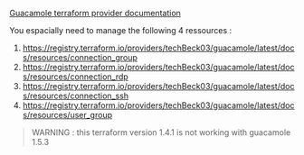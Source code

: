 
[Guacamole terraform provider documentation](https://registry.terraform.io/providers/techBeck03/guacamole/latest/docs)

You espacially need to manage the following 4 ressources :
1. https://registry.terraform.io/providers/techBeck03/guacamole/latest/docs/resources/connection_group
2. https://registry.terraform.io/providers/techBeck03/guacamole/latest/docs/resources/connection_rdp
3. https://registry.terraform.io/providers/techBeck03/guacamole/latest/docs/resources/connection_ssh
4. https://registry.terraform.io/providers/techBeck03/guacamole/latest/docs/resources/user_group

> WARNING : this terraform version 1.4.1 is not working with guacamole 1.5.3